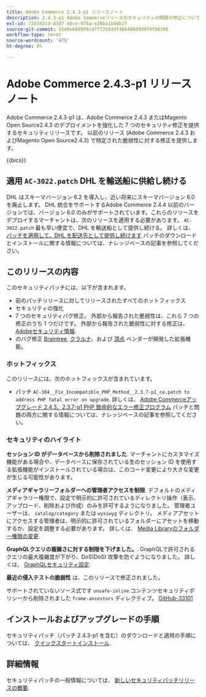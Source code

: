 ```yaml
---
title: Adobe Commerce 2.4.3-p1 リリースノート
description: 2.4.3-p1 Adobe Commerceリリースのセキュリティの問題の修正について説明します。
exl-id: 72d343cd-83d7-48ce-976a-e26ba1b8db27
source-git-commit: 55e0e688999c47f72593df46648609d9f9f98398
workflow-type: tm+mt
source-wordcount: '475'
ht-degree: 0%

---
```


# Adobe Commerce 2.4.3-p1 リリースノート

Adobe Commerce 2.4.3-p1 は、Adobe Commerce 2.4.3 またはMagento Open Source2.4.3 のデプロイメントを強化した 7 つのセキュリティ修正を提供するセキュリティリリースです。 以前のリリース (Adobe Commerce 2.4.3 およびMagento Open Source2.4.3) で特定された脆弱性に対する修正を提供します。

{{bics}}

## 適用 `AC-3022.patch` DHL を輸送船に供給し続ける

DHL はスキーマバージョン 6.2 を導入し、近い将来にスキーマバージョン 6.0 を廃止します。 DHL 統合をサポートするAdobe Commerce 2.4.4 以前のバージョンでは、バージョン 6.0 のみがサポートされています。これらのリリースをデプロイするマーチャントは、次のリリースを適用する必要があります。 `AC-3022.patch` 最も早い便宜で、DHL を輸送船として提供し続ける。 詳しくは、 [パッチを適用して、DHL を配送先として提供し続けます](https://support.magento.com/hc/en-us/articles/7707818131597-Apply-a-patch-to-continue-offering-DHL-as-shipping-carrier) パッチのダウンロードとインストールに関する情報については、ナレッジベースの記事を参照してください。

## このリリースの内容

このセキュリティパッチには、以下が含まれます。

* 前のパッチリリースに対してリリースされたすべてのホットフィックス
* セキュリティの強化
* 7 つのセキュリティバグ修正。 外部から報告された脆弱性は、これら 7 つの修正のうち 1 つだけです。 外部から報告された脆弱性に対する修正は、 [Adobeセキュリティ情報](https://helpx.adobe.com/security/products/magento/apsb21-86.html).
* のバグ修正 [Braintree](https://experienceleague.adobe.com/docs/commerce-admin/stores-sales/payments/braintree.html), [クラルナ](https://marketplace.magento.com/klarna-m2-klarna.html)、および [頂点](https://marketplace.magento.com/vertexinc-vertex-tax-module.html) ベンダーが開発した拡張機能。

### ホットフィックス

このリリースには、次のホットフィックスが含まれています。

* パッチ `AC-384__Fix_Incompatible_PHP_Method__2.3.7-p1_ce.patch to address PHP fatal error on upgrade`. 詳しくは、 [Adobe Commerceアップグレード 2.4.3、2.3.7-p1 PHP 致命的なエラー修正プログラム](https://support.magento.com/hc/en-us/articles/4408021533069-Adobe-Commerce-upgrade-2-4-3-2-3-7-p1-PHP-Fatal-error-Hotfix) パッチと問題の両方に関する情報については、ナレッジベースの記事を参照してください。

### セキュリティのハイライト

**セッション ID がデータベースから削除されました**. マーチャントにカスタマイズ機能がある場合や、データベースに保存されている生のセッション ID を使用する拡張機能がインストールされている場合は、このコード変更により大きな変更が生じる可能性があります。 <!-- MC-40976-->

**メディアギャラリーフォルダーへの管理者アクセスを制限**. デフォルトのメディアギャラリー権限で、設定で明示的に許可されているディレクトリ操作（表示、アップロード、削除および作成）のみを許可するようになりました。 管理者ユーザーは、 `catalog/category` または `wysiwyg` ディレクトリ。 メディアアセットにアクセスする管理者は、明示的に許可されているフォルダーにアセットを移動するか、設定を調整する必要があります。 詳しくは、 [Media Libraryのフォルダー権限の変更](https://developer.adobe.com/commerce/php/tutorials/backend/modify-image-library-permissions/). <!-- B2B-1897-->

**GraphQLクエリの複雑さに対する制限を下げました。**. GraphQLで許可されるクエリの最大複雑度が下がり、DoS(DoS) 攻撃を防ぐようになりました。 詳しくは、 [GraphQLセキュリティ設定](https://devdocs.magento.com/guides/v2.4/graphql/security-configuration.html). <!-- PWA-1700-->

**最近の侵入テストの脆弱性** は、このリリースで修正されました。 <!-- MC-42431-->

サポートされていないソース式です `unsafe-inline` コンテンツセキュリティポリシーから削除されました `frame-ancestors` ディレクティブ。 [GitHub-33101](https://github.com/magento/magento2/issues/33101)<!-- MC-42632-->

## インストールおよびアップグレードの手順

セキュリティパッチ（パッチ 2.4.3-p1 を含む）のダウンロードと適用の手順については、 [クイックスタートインストール](../../../installation/composer.md).

## 詳細情報

セキュリティパッチの一般情報については、 [新しいセキュリティパッチリリースの概要](https://community.magento.com/t5/Magento-DevBlog/Introducing-the-New-Security-Patch-Release/ba-p/141287).
